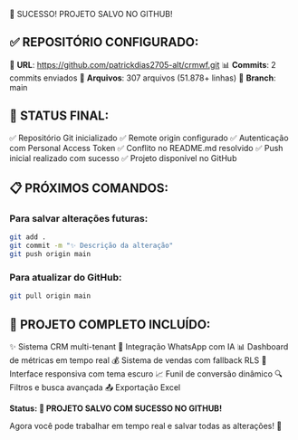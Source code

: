 🎉 SUCESSO! PROJETO SALVO NO GITHUB!

## ✅ **REPOSITÓRIO CONFIGURADO:**

🔗 **URL**: https://github.com/patrickdias2705-alt/crmwf.git
📊 **Commits**: 2 commits enviados
📁 **Arquivos**: 307 arquivos (51.878+ linhas)
🌿 **Branch**: main

## 🚀 **STATUS FINAL:**

✅ Repositório Git inicializado
✅ Remote origin configurado
✅ Autenticação com Personal Access Token
✅ Conflito no README.md resolvido
✅ Push inicial realizado com sucesso
✅ Projeto disponível no GitHub

## 📋 **PRÓXIMOS COMANDOS:**

### Para salvar alterações futuras:
```bash
git add .
git commit -m "✨ Descrição da alteração"
git push origin main
```

### Para atualizar do GitHub:
```bash
git pull origin main
```

## 🎯 **PROJETO COMPLETO INCLUÍDO:**

✨ Sistema CRM multi-tenant
💬 Integração WhatsApp com IA
📊 Dashboard de métricas em tempo real
💰 Sistema de vendas com fallback RLS
🎨 Interface responsiva com tema escuro
📈 Funil de conversão dinâmico
🔍 Filtros e busca avançada
📤 Exportação Excel

**Status: 🎉 PROJETO SALVO COM SUCESSO NO GITHUB!**

Agora você pode trabalhar em tempo real e salvar todas as alterações! 🚀
